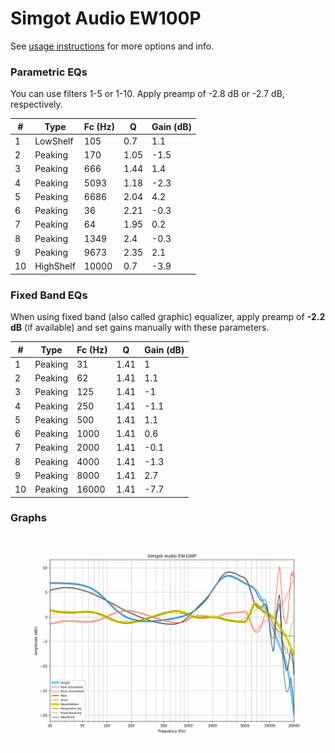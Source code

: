# Simgot Audio EW100P
See [usage instructions](https://github.com/jaakkopasanen/AutoEq#usage) for more options and info.

### Parametric EQs
You can use filters 1-5 or 1-10. Apply preamp of -2.8 dB or -2.7 dB, respectively.

|   # | Type      |   Fc (Hz) |    Q |   Gain (dB) |
|-----|-----------|-----------|------|-------------|
|   1 | LowShelf  |       105 | 0.7  |         1.1 |
|   2 | Peaking   |       170 | 1.05 |        -1.5 |
|   3 | Peaking   |       666 | 1.44 |         1.4 |
|   4 | Peaking   |      5093 | 1.18 |        -2.3 |
|   5 | Peaking   |      6686 | 2.04 |         4.2 |
|   6 | Peaking   |        36 | 2.21 |        -0.3 |
|   7 | Peaking   |        64 | 1.95 |         0.2 |
|   8 | Peaking   |      1349 | 2.4  |        -0.3 |
|   9 | Peaking   |      9673 | 2.35 |         2.1 |
|  10 | HighShelf |     10000 | 0.7  |        -3.9 |

### Fixed Band EQs
When using fixed band (also called graphic) equalizer, apply preamp of **-2.2 dB** (if available) and set gains manually with these parameters.

|   # | Type    |   Fc (Hz) |    Q |   Gain (dB) |
|-----|---------|-----------|------|-------------|
|   1 | Peaking |        31 | 1.41 |         1   |
|   2 | Peaking |        62 | 1.41 |         1.1 |
|   3 | Peaking |       125 | 1.41 |        -1   |
|   4 | Peaking |       250 | 1.41 |        -1.1 |
|   5 | Peaking |       500 | 1.41 |         1.1 |
|   6 | Peaking |      1000 | 1.41 |         0.6 |
|   7 | Peaking |      2000 | 1.41 |        -0.1 |
|   8 | Peaking |      4000 | 1.41 |        -1.3 |
|   9 | Peaking |      8000 | 1.41 |         2.7 |
|  10 | Peaking |     16000 | 1.41 |        -7.7 |

### Graphs
![](./Simgot%20Audio%20EW100P.png)
